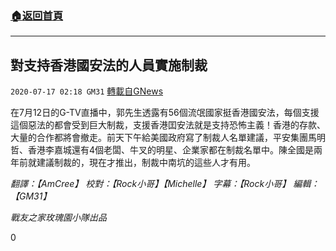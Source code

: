 ###  [:house:返回首頁](https://github.com/ourhimalayas/txt)
---

## 對支持香港國安法的人員實施制裁
`2020-07-17 02:18 GM31` [轉載自GNews](https://gnews.org/zh-hant/267370/)

在7月12日的G-TV直播中，郭先生透露有56個流氓國家挺香港國安法，每個支援這個惡法的都會受到巨大制裁，支援香港囯安法就是支持恐怖主義！香港的存款、大量的合作都將會撤走。前天下午給美國政府寫了制裁人名單建議，平安集團馬明哲、香港李嘉城還有4個老闆、牛叉的明星、企業家都在制裁名單中。陳全國是兩年前就建議制裁的，現在才推出，制裁中南坑的這些人才有用。

*翻譯：【AmCree】 校對：【Rock小哥】【Michelle】  字幕：【Rock小哥】 編輯：【GM31】*

*戰友之家玫瑰園小隊出品*

0
